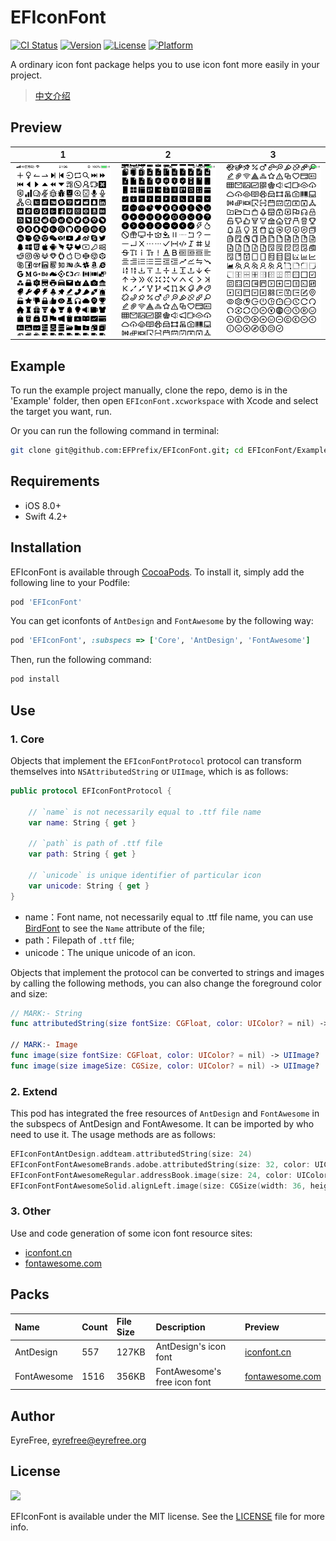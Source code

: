 # EFIconFont

[![CI Status](https://img.shields.io/travis/EFPrefix/EFIconFont.svg?style=flat)](https://travis-ci.org/EFPrefix/EFIconFont)
[![Version](https://img.shields.io/cocoapods/v/EFIconFont.svg?style=flat)](https://cocoapods.org/pods/EFIconFont)
[![License](https://img.shields.io/cocoapods/l/EFIconFont.svg?style=flat)](https://cocoapods.org/pods/EFIconFont)
[![Platform](https://img.shields.io/cocoapods/p/EFIconFont.svg?style=flat)](https://cocoapods.org/pods/EFIconFont)

A ordinary icon font package helps you to use icon font more easily in your project.

> [中文介绍](https://github.com/EFPrefix/EFIconFont/blob/master/README_CN.md)

## Preview

| 1  | 2 | 3 |
|:-:|:-:|:-:|
| ![](https://github.com/EFPrefix/EFIconFont/blob/master/Assets/1.png?raw=true) | ![](https://github.com/EFPrefix/EFIconFont/blob/master/Assets/2.png?raw=true) | ![](https://github.com/EFPrefix/EFIconFont/blob/master/Assets/3.png?raw=true) |

## Example

To run the example project manually, clone the repo, demo is in the 'Example' folder, then open `EFIconFont.xcworkspace` with Xcode and select the target you want, run.

Or you can run the following command in terminal:

```bash
git clone git@github.com:EFPrefix/EFIconFont.git; cd EFIconFont/Example; pod install; open EFIconFont.xcworkspace
```

## Requirements

- iOS 8.0+
- Swift 4.2+

## Installation

EFIconFont is available through [CocoaPods](https://cocoapods.org). To install it, simply add the following line to your Podfile:

```ruby
pod 'EFIconFont'
```

You can get iconfonts of `AntDesign` and `FontAwesome` by the following way:

```ruby
pod 'EFIconFont', :subspecs => ['Core', 'AntDesign', 'FontAwesome']
```

Then, run the following command:

```bash
pod install
```

## Use

### 1. Core

Objects that implement the `EFIconFontProtocol` protocol can transform themselves into `NSAttributedString` or `UIImage`, which is as follows:

```swift
public protocol EFIconFontProtocol {

    // `name` is not necessarily equal to .ttf file name
    var name: String { get }

    // `path` is path of .ttf file
    var path: String { get }

    // `unicode` is unique identifier of particular icon
    var unicode: String { get }
}
```

- name：Font name, not necessarily equal to .ttf file name, you can use [BirdFont](https://birdfont.org) to see the `Name` attribute of the file;
- path：Filepath of `.ttf` file;
- unicode：The unique unicode of an icon.

Objects that implement the protocol can be converted to strings and images by calling the following methods, you can also change the foreground color and size:

```swift
// MARK:- String
func attributedString(size fontSize: CGFloat, color: UIColor? = nil) -> NSAttributedString?

// MARK:- Image
func image(size fontSize: CGFloat, color: UIColor? = nil) -> UIImage?
func image(size imageSize: CGSize, color: UIColor? = nil) -> UIImage?
```

### 2. Extend

This pod has integrated the free resources of `AntDesign` and `FontAwesome` in the subspecs of AntDesign and FontAwesome. It can be imported by who need to use it. The usage methods are as follows:

```swift
EFIconFontAntDesign.addteam.attributedString(size: 24)
EFIconFontFontAwesomeBrands.adobe.attributedString(size: 32, color: UIColor.blue)
EFIconFontFontAwesomeRegular.addressBook.image(size: 24, color: UIColor.red)
EFIconFontFontAwesomeSolid.alignLeft.image(size: CGSize(width: 36, height: 48), color: UIColor.green)
```

### 3. Other

Use and code generation of some icon font resource sites:

- [iconfont.cn](https://github.com/EFPrefix/EFIconFont/blob/master/Extend/iconfont.md)
- [fontawesome.com](https://github.com/EFPrefix/EFIconFont/blob/master/Extend/fontawesome.md)

## Packs

| Name | Count | File Size | Description | Preview |
|:-|:-|:-|:-|:-|
| AntDesign | 557 | 127KB | AntDesign's icon font | [iconfont.cn](https://www.iconfont.cn/collections/detail?cid=9402) |
| FontAwesome | 1516 | 356KB | FontAwesome's free icon font | [fontawesome.com](https://fontawesome.com/icons?d=gallery&m=free) |

## Author

EyreFree, eyrefree@eyrefree.org

## License

<img src="https://upload.wikimedia.org/wikipedia/commons/thumb/f/f8/License_icon-mit-88x31-2.svg/128px-License_icon-mit-88x31-2.svg.png">

EFIconFont is available under the MIT license. See the [LICENSE](LICENSE) file for more info.
